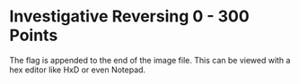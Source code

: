 # Investigative Reversing 0 - 300 Points

The flag is appended to the end of the image file. This can be viewed with a hex editor like HxD or even Notepad.